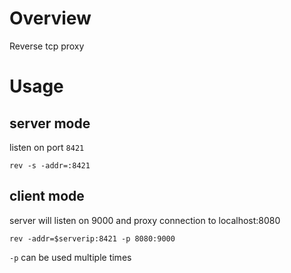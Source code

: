 # Overview

Reverse tcp proxy

# Usage

## server mode

listen on port `8421`

`rev -s -addr=:8421`

## client mode

server will listen on 9000 and proxy connection to localhost:8080

`rev -addr=$serverip:8421 -p 8080:9000`

`-p` can be used multiple times

